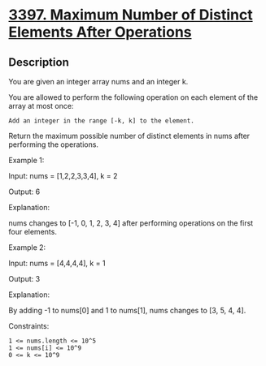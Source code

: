 
<!-- problem:start -->

# [3397. Maximum Number of Distinct Elements After Operations](https://leetcode.com/problems/maximum-number-of-distinct-elements-after-operations)

## Description

<!-- description:start -->

You are given an integer array nums and an integer k.

You are allowed to perform the following operation on each element of the array at most once:

    Add an integer in the range [-k, k] to the element.

Return the maximum possible number of distinct elements in nums after performing the operations.

 

Example 1:

Input: nums = [1,2,2,3,3,4], k = 2

Output: 6

Explanation:

nums changes to [-1, 0, 1, 2, 3, 4] after performing operations on the first four elements.

Example 2:

Input: nums = [4,4,4,4], k = 1

Output: 3

Explanation:

By adding -1 to nums[0] and 1 to nums[1], nums changes to [3, 5, 4, 4].

 

Constraints:

    1 <= nums.length <= 10^5
    1 <= nums[i] <= 10^9
    0 <= k <= 10^9

<!-- description:end -->
